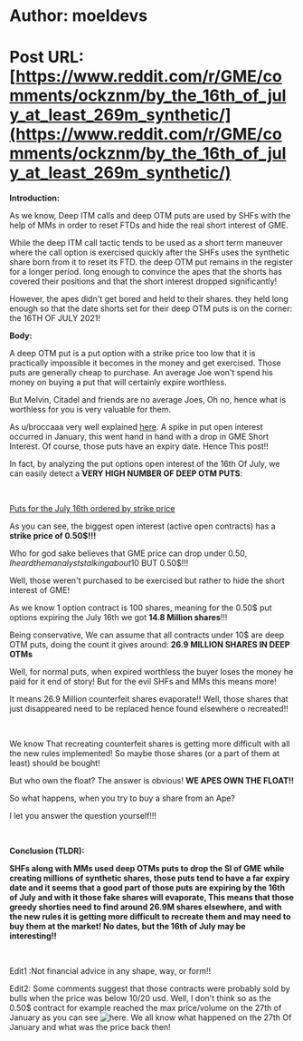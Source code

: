 # Author: moeldevs
# Post URL: [https://www.reddit.com/r/GME/comments/ockznm/by_the_16th_of_july_at_least_269m_synthetic/](https://www.reddit.com/r/GME/comments/ockznm/by_the_16th_of_july_at_least_269m_synthetic/)


**Introduction:**

As we know, Deep ITM calls and deep OTM puts are used by SHFs with the help of MMs in order to reset FTDs and hide the real short interest of GME.

While the deep ITM call tactic tends to be used as a short term maneuver where the call option is exercised quickly after the SHFs uses the synthetic  share born from it to reset its FTD. the deep OTM put remains in the register for a longer period. long enough to convince the apes that the shorts has covered their positions and that the short interest dropped significantly!

However, the apes didn't get bored and held to their shares. they held long enough so that the date shorts set for their deep OTM puts is on the corner: the 16TH OF JULY 2021!

**Body:**

A deep OTM put is a put option with a strike price too low that it is practically impossible it becomes in the money and get exercised. Those puts are generally cheap to purchase. An average Joe won't spend his money on buying a put that will certainly expire worthless.

But Melvin, Citadel and friends are no average Joes, Oh no, hence what is worthless for you is very valuable for them.

As u/broccaaa very well explained  [here](https://www.reddit.com/r/Superstonk/comments/o14ccz/the_naked_shorting_scam_in_numbers_part_deux_up/). A spike in put open interest occurred in January, this went hand in hand with a drop in GME Short Interest. Of course, those puts have an expiry date. Hence This post!!

In fact, by analyzing the put options open interest of the 16th Of July, we can easily detect a **VERY HIGH NUMBER OF DEEP OTM PUTS**:

&#x200B;

[Puts for the July 16th ordered by strike price](https://preview.redd.it/ulqfrlmogv871.jpg?width=922&format=pjpg&auto=webp&s=3b7fd08cf514ec63bddb18d1a8462fa8f6f47b80)

As you can see, the biggest open interest (active open contracts) has a **strike price of  0.50$!!!**

Who for god sake believes that GME price can drop under 0.50$, I heard them analysts talking about 10$ BUT 0.50$!!!

Well, those weren't purchased to be exercised but rather to hide the short interest of GME!

As we know 1 option contract is 100 shares, meaning for the 0.50$ put options expiring the July 16th we got **14.8 Million shares**!!!

Being conservative, We can assume that all contracts under 10$ are deep OTM puts, doing the count it gives around: **26.9 MILLION SHARES IN DEEP OTMs**

Well, for normal puts, when expired worthless the buyer loses the money he paid for it end of story! But for the evil SHFs and MMs this means more!

It means 26.9 Million counterfeit shares evaporate!! Well, those shares that just disappeared need to be replaced hence found elsewhere o recreated!!

&#x200B;

We know That recreating counterfeit shares is getting more difficult with all the new rules implemented! So maybe those shares (or a part of them at least) should be bought!

But who own the float? The answer is obvious!  **WE APES OWN THE FLOAT!!**

So what happens, when you try to buy a share from an Ape?

I let you answer the question yourself!!!

&#x200B;

**Conclusion (TLDR):**

**SHFs along with MMs used deep OTMs puts to drop the SI of GME while creating millions of synthetic shares, those puts tend to have a far expiry date and it seems that a good part of those puts are expiring by the 16th of July and with it those fake shares will evaporate, This means that those greedy shorties need to find around 26.9M shares elsewhere, and with the new rules it is getting more difficult to recreate them and may need to buy them at the market! No dates, but the 16th of July may be interesting!!**

&#x200B;

Edit1 :Not financial advice in any shape, way, or form!!

Edit2: Some comments suggest that those contracts were probably sold by bulls when the price was below 10/20 usd. Well, I don't think so as the 0.50$ contract for example reached the max price/volume on the 27th of January as you can see ![here](https://finance.yahoo.com/quote/GME210716P00000500?p=GME210716P00000500). We all know what happened on the 27th Of January and what was the price back then!